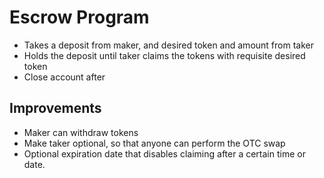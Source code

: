 
# Escrow Program
- Takes a deposit from maker, and desired token and amount from taker
- Holds the deposit until taker claims the tokens with requisite desired token
- Close account after

## Improvements
- Maker can withdraw tokens
- Make taker optional, so that anyone can perform the OTC swap 
- Optional expiration date that disables claiming after a certain time or date.
